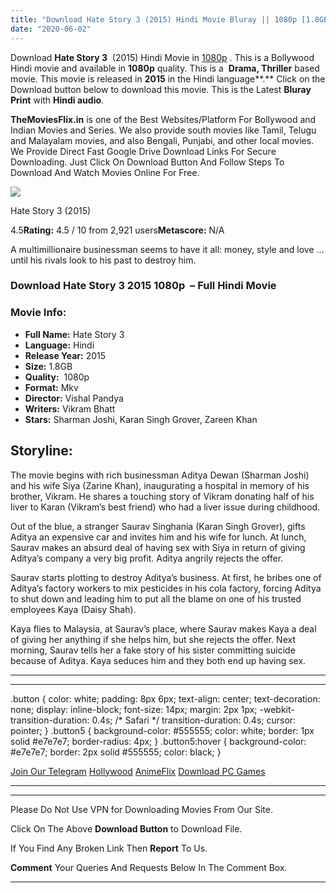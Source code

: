 ```yaml
---
title: "Download Hate Story 3 (2015) Hindi Movie Bluray || 1080p [1.8GB]"
date: "2020-06-02"
---
```


Download **Hate Story 3**  (2015) Hindi Movie in [1080p](https://1moviesflix.com/1080p-movies/) . This is a Bollywood Hindi movie and available in **1080p** quality. This is a  **Drama, Thriller** based movie. This movie is released in **2015** in the Hindi language**.** Click on the Download button below to download this movie. This is the Latest **Bluray Print** with **Hindi audio**.

**TheMoviesFlix.in** is one of the Best Websites/Platform For Bollywood and Indian Movies and Series. We also provide south movies like Tamil, Telugu and Malayalam movies, and also Bengali, Punjabi, and other local movies. We Provide Direct Fast Google Drive Download Links For Secure Downloading. Just Click On Download Button And Follow Steps To Download And Watch Movies Online For Free.

[![](https://m.media-amazon.com/images/M/MV5BYjMzZGU5MGUtMjRmMy00MTRkLWE1OTktNDgyNzUyNWMxM2MzXkEyXkFqcGdeQXVyODE5NzE3OTE@._V1_SX300.jpg)](https://www.imdb.com/title/tt4865436/ "Hate Story 3")

Hate Story 3 (2015)

4.5**Rating:** 4.5 / 10 from 2,921 users**Metascore:** N/A

A multimillionaire businessman seems to have it all: money, style and love ... until his rivals look to his past to destroy him.

### Download Hate Story 3 2015 1080p  – Full Hindi Movie

### Movie Info:

- **Full Name:** Hate Story 3
- **Language:** Hindi
- **Release Year:** 2015
- **Size:** 1.8GB
- **Quality:**  1080p
- **Format:** Mkv
- **Director:** Vishal Pandya
- **Writers:** Vikram Bhatt
- **Stars:** Sharman Joshi, Karan Singh Grover, Zareen Khan

## Storyline:

The movie begins with rich businessman Aditya Dewan (Sharman Joshi) and his wife Siya (Zarine Khan), inaugurating a hospital in memory of his brother, Vikram. He shares a touching story of Vikram donating half of his liver to Karan (Vikram’s best friend) who had a liver issue during childhood.

Out of the blue, a stranger Saurav Singhania (Karan Singh Grover), gifts Aditya an expensive car and invites him and his wife for lunch. At lunch, Saurav makes an absurd deal of having sex with Siya in return of giving Aditya’s company a very big profit. Aditya angrily rejects the offer.

Saurav starts plotting to destroy Aditya’s business. At first, he bribes one of Aditya’s factory workers to mix pesticides in his cola factory, forcing Aditya to shut down and leading him to put all the blame on one of his trusted employees Kaya (Daisy Shah).

Kaya flies to Malaysia, at Saurav’s place, where Saurav makes Kaya a deal of giving her anything if she helps him, but she rejects the offer. Next morning, Saurav tells her a fake story of his sister committing suicide because of Aditya. Kaya seduces him and they both end up having sex.

* * *

* * *

.button { color: white; padding: 8px 6px; text-align: center; text-decoration: none; display: inline-block; font-size: 14px; margin: 2px 1px; -webkit-transition-duration: 0.4s; /\* Safari \*/ transition-duration: 0.4s; cursor: pointer; } .button5 { background-color: #555555; color: white; border: 1px solid #e7e7e7; border-radius: 4px; } .button5:hover { background-color: #e7e7e7; border: 2px solid #555555; color: black; }

[Join Our Telegram](http://gdrivepro.xyz/join.php) [Hollywood](https://moviesverse.com/) [AnimeFlix](https://animeflix.in/) [Download PC Games](https://gamesflix.net/)  

* * *

* * *

  

Please Do Not Use VPN for Downloading Movies From Our Site.

Click On The Above **Download Button** to Download File.

If You Find Any Broken Link Then **Report** To Us.

**Comment** Your Queries And Requests Below In The Comment Box.

* * *
